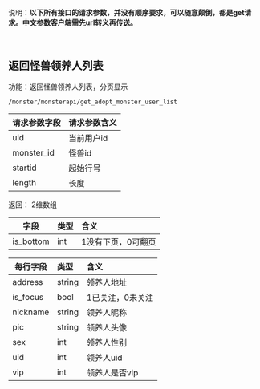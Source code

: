 说明：**以下所有接口的请求参数，并没有顺序要求，可以随意颠倒，都是get请求。中文参数客户端需先url转义再传送。**


<br> 

## 返回怪兽领养人列表

功能：返回怪兽领养人列表，分页显示  

    /monster/monsterapi/get_adopt_monster_user_list

| 请求参数字段        | 请求参数含义  |
| -------- |:------|
|uid         |  当前用户id|
|monster_id  |  怪兽id|
|startid     |  起始行号|
|length      |  长度 |


返回：  2维数组

| 字段        | 类型 |含义  |
| -------- |:------|:------|
|is_bottom        |  int    | 1没有下页，0可翻页|


| 每行字段        | 类型 |含义  |
| -------- |:------|:------|
|address   |  string | 领养人地址 |
|is_focus  |  bool   | 1已关注，0未关注  |
|nickname  |  string | 领养人昵称 |
|pic       |  string | 领养人头像 |
|sex       |  int    | 领养人性别 |
|uid       |  int    | 领养人uid |
|vip       |  int    | 领养人是否vip |



